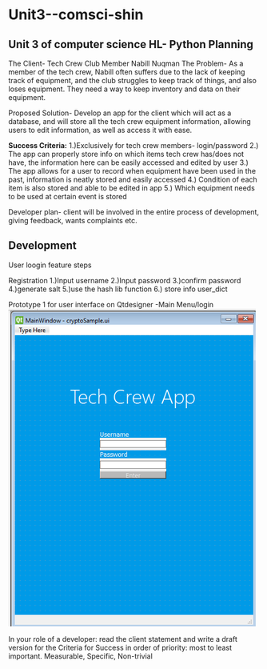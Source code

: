 # Unit3--comsci-shin
Unit 3 of computer science HL- Python
**Planning**
------------
The Client- Tech Crew Club Member Nabill Nuqman
The Problem- As a member of the tech crew, Nabill often suffers due to the lack of keeping track of equipment, and the club struggles to keep track of things, and also loses equipment. They need a way to keep inventory and data on their equipment.


Proposed Solution- Develop an app for the client which will act as a database, and will store all the tech crew equipment information, allowing users to edit information, as well as access it with ease.


**Success Criteria:**
1.)Exclusively for tech crew members- login/password
2.) The app can properly store info on which items tech crew has/does not have, the information here can be easily accessed and edited by user
3.) The app allows for a user to record when equipment have been used in the past, information is neatly stored and easily accessed
4.) Condition of each item is also stored and able to be edited in app
5.) Which equipment needs to be used at certain event is stored

Developer plan- client will be involved in the entire process of development, giving feedback, wants complaints etc. 


**Development**
---------------
User loogin feature steps

Registration
1.)Input username
2.)Input password
3.)confirm password
4.)generate salt
5.)use the hash lib function
6.) store info user_dict

Prototype 1 for user interface on Qtdesigner
-Main Menu/login
![Mainmenu](Mainwindow.png.png)



In your role of a developer: read the client statement and write a draft version for the Criteria for Success in order of priority: most to least important.  Measurable, Specific, Non-trivial


